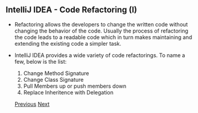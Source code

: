 ## IntelliJ IDEA - Code Refactoring (I)
* Refactoring allows the developers to change the written code without changing the behavior of the code. Usually the process of refactoring the code leads to a readable code which in turn makes maintaining and extending the existing code a simpler task.
* IntelliJ IDEA provides a wide variety of code refactorings. To name a few, below is the list:
    1. Change Method Signature
    2. Change Class Signature
    3. Pull Members up or push members down
    4. Replace Inheritence with Delegation
    
    [Previous](Slide3_OnTheFlyCodeAnalysis.md) [Next](Slide5_CodeRefactoringII.md)
